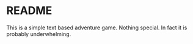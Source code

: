 # README
This is a simple text based adventure game. Nothing special. In fact it is probably underwhelming.
